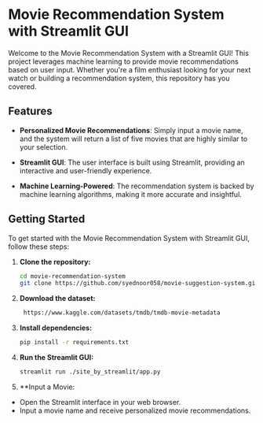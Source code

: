 # Movie Recommendation System with Streamlit GUI

Welcome to the Movie Recommendation System with a Streamlit GUI! This project leverages machine learning to provide movie recommendations based on user input. Whether you're a film enthusiast looking for your next watch or building a recommendation system, this repository has you covered.

## Features

- **Personalized Movie Recommendations**: Simply input a movie name, and the system will return a list of five movies that are highly similar to your selection.

- **Streamlit GUI**: The user interface is built using Streamlit, providing an interactive and user-friendly experience.

- **Machine Learning-Powered**: The recommendation system is backed by machine learning algorithms, making it more accurate and insightful.

## Getting Started

To get started with the Movie Recommendation System with Streamlit GUI, follow these steps:

1. **Clone the repository:**

   ```sh
   cd movie-recommendation-system
   git clone https://github.com/syednoor058/movie-suggestion-system.git

2. **Download the dataset:**

   ```sh
    https://www.kaggle.com/datasets/tmdb/tmdb-movie-metadata


3. **Install dependencies:**

   ```sh
   pip install -r requirements.txt

4. **Run the Streamlit GUI:**

   ```sh
   streamlit run ./site_by_streamlit/app.py

5. **Input a Movie:

  - Open the Streamlit interface in your web browser.
  - Input a movie name and receive personalized movie recommendations.
